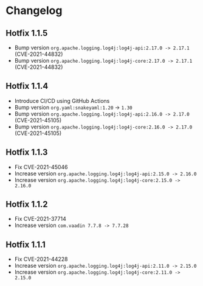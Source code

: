 # Changelog

## Hotfix 1.1.5

* Bump version `org.apache.logging.log4j:log4j-api:2.17.0 -> 2.17.1` (CVE-2021-44832)
* Bump version `org.apache.logging.log4j:log4j-core:2.17.0 -> 2.17.1` (CVE-2021-44832)


## Hotfix 1.1.4

* Introduce CI/CD using GitHub Actions
* Bump version `org.yaml:snakeyaml:1.20` -> `1.30`
* Bump version `org.apache.logging.log4j:log4j-api:2.16.0 -> 2.17.0` (CVE-2021-45105)
* Bump version `org.apache.logging.log4j:log4j-core:2.16.0 -> 2.17.0` (CVE-2021-45105)


## Hotfix 1.1.3

* Fix CVE-2021-45046
* Increase version `org.apache.logging.log4j:log4j-api:2.15.0 -> 2.16.0`
* Increase version `org.apache.logging.log4j:log4j-core:2.15.0 -> 2.16.0`

## Hotfix 1.1.2

* Fix CVE-2021-37714
* Increase version `com.vaadin 7.7.8 -> 7.7.28`

## Hotfix 1.1.1

* Fix  CVE-2021-44228
* Increase version `org.apache.logging.log4j:log4j-api:2.11.0 -> 2.15.0`
* Increase version `org.apache.logging.log4j:log4j-core:2.11.0 -> 2.15.0`